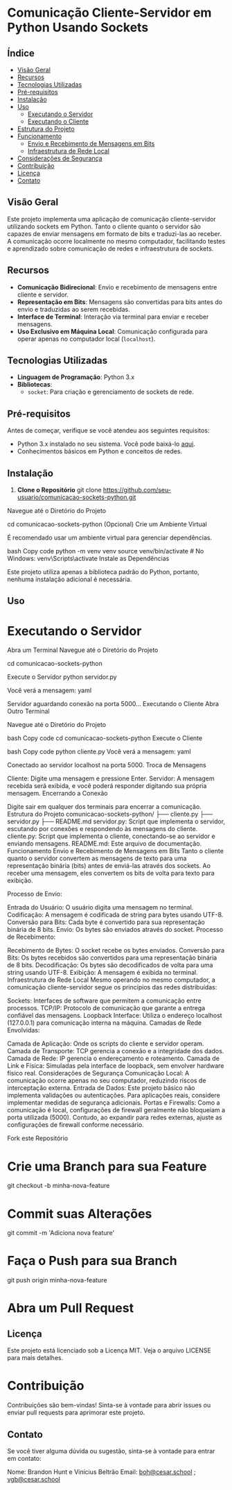 # Comunicação Cliente-Servidor em Python Usando Sockets

## Índice

- [Visão Geral](#visão-geral)
- [Recursos](#recursos)
- [Tecnologias Utilizadas](#tecnologias-utilizadas)
- [Pré-requisitos](#pré-requisitos)
- [Instalação](#instalação)
- [Uso](#uso)
  - [Executando o Servidor](#executando-o-servidor)
  - [Executando o Cliente](#executando-o-cliente)
- [Estrutura do Projeto](#estrutura-do-projeto)
- [Funcionamento](#funcionamento)
  - [Envio e Recebimento de Mensagens em Bits](#envio-e-recebimento-de-mensagens-em-bits)
  - [Infraestrutura de Rede Local](#infraestrutura-de-rede-local)
- [Considerações de Segurança](#considerações-de-segurança)
- [Contribuição](#contribuição)
- [Licença](#licença)
- [Contato](#contato)

## Visão Geral

Este projeto implementa uma aplicação de comunicação cliente-servidor utilizando sockets em Python. Tanto o cliente quanto o servidor são capazes de enviar mensagens em formato de bits e traduzi-las ao receber. A comunicação ocorre localmente no mesmo computador, facilitando testes e aprendizado sobre comunicação de redes e infraestrutura de sockets.

## Recursos

- **Comunicação Bidirecional**: Envio e recebimento de mensagens entre cliente e servidor.
- **Representação em Bits**: Mensagens são convertidas para bits antes do envio e traduzidas ao serem recebidas.
- **Interface de Terminal**: Interação via terminal para enviar e receber mensagens.
- **Uso Exclusivo em Máquina Local**: Comunicação configurada para operar apenas no computador local (`localhost`).

## Tecnologias Utilizadas

- **Linguagem de Programação**: Python 3.x
- **Bibliotecas**:
  - `socket`: Para criação e gerenciamento de sockets de rede.

## Pré-requisitos

Antes de começar, verifique se você atendeu aos seguintes requisitos:

- Python 3.x instalado no seu sistema. Você pode baixá-lo [aqui](https://www.python.org/downloads/).
- Conhecimentos básicos em Python e conceitos de redes.

## Instalação

1. **Clone o Repositório**
   git clone https://github.com/seu-usuario/comunicacao-sockets-python.git

Navegue até o Diretório do Projeto


cd comunicacao-sockets-python
(Opcional) Crie um Ambiente Virtual

É recomendado usar um ambiente virtual para gerenciar dependências.

bash
Copy code
python -m venv venv
source venv/bin/activate  # No Windows: venv\Scripts\activate
Instale as Dependências

Este projeto utiliza apenas a biblioteca padrão do Python, portanto, nenhuma instalação adicional é necessária.

## Uso

# Executando o Servidor #

Abra um Terminal
Navegue até o Diretório do Projeto

cd comunicacao-sockets-python

Execute o Servidor
python servidor.py

Você verá a mensagem:
yaml

Servidor aguardando conexão na porta 5000...
Executando o Cliente
Abra Outro Terminal

Navegue até o Diretório do Projeto

bash
Copy code
cd comunicacao-sockets-python
Execute o Cliente

bash
Copy code
python cliente.py
Você verá a mensagem:
yaml

Conectado ao servidor localhost na porta 5000.
Troca de Mensagens

Cliente: Digite uma mensagem e pressione Enter.
Servidor: A mensagem recebida será exibida, e você poderá responder digitando sua própria mensagem.
Encerrando a Conexão

Digite sair em qualquer dos terminais para encerrar a comunicação.
Estrutura do Projeto
comunicacao-sockets-python/
├── cliente.py
├── servidor.py
├── README.md
servidor.py: Script que implementa o servidor, escutando por conexões e respondendo às mensagens do cliente.
cliente.py: Script que implementa o cliente, conectando-se ao servidor e enviando mensagens.
README.md: Este arquivo de documentação.
Funcionamento
Envio e Recebimento de Mensagens em Bits
Tanto o cliente quanto o servidor convertem as mensagens de texto para uma representação binária (bits) antes de enviá-las através dos sockets. Ao receber uma mensagem, eles convertem os bits de volta para texto para exibição.

Processo de Envio:

Entrada do Usuário: O usuário digita uma mensagem no terminal.
Codificação: A mensagem é codificada de string para bytes usando UTF-8.
Conversão para Bits: Cada byte é convertido para sua representação binária de 8 bits.
Envio: Os bytes são enviados através do socket.
Processo de Recebimento:

Recebimento de Bytes: O socket recebe os bytes enviados.
Conversão para Bits: Os bytes recebidos são convertidos para uma representação binária de 8 bits.
Decodificação: Os bytes são decodificados de volta para uma string usando UTF-8.
Exibição: A mensagem é exibida no terminal.
Infraestrutura de Rede Local
Mesmo operando no mesmo computador, a comunicação cliente-servidor segue os princípios das redes distribuídas:

Sockets: Interfaces de software que permitem a comunicação entre processos.
TCP/IP: Protocolo de comunicação que garante a entrega confiável das mensagens.
Loopback Interface: Utiliza o endereço localhost (127.0.0.1) para comunicação interna na máquina.
Camadas de Rede Envolvidas:

Camada de Aplicação: Onde os scripts do cliente e servidor operam.
Camada de Transporte: TCP gerencia a conexão e a integridade dos dados.
Camada de Rede: IP gerencia o endereçamento e roteamento.
Camada de Link e Física: Simuladas pela interface de loopback, sem envolver hardware físico real.
Considerações de Segurança
Comunicação Local: A comunicação ocorre apenas no seu computador, reduzindo riscos de interceptação externa.
Entrada de Dados: Este projeto básico não implementa validações ou autenticações. Para aplicações reais, considere implementar medidas de segurança adicionais.
Portas e Firewalls: Como a comunicação é local, configurações de firewall geralmente não bloqueiam a porta utilizada (5000). Contudo, ao expandir para redes externas, ajuste as configurações de firewall conforme necessário.

Fork este Repositório

# Crie uma Branch para sua Feature #
git checkout -b minha-nova-feature

# Commit suas Alterações #
git commit -m 'Adiciona nova feature'

# Faça o Push para sua Branch #
git push origin minha-nova-feature

# Abra um Pull Request #

## Licença
Este projeto está licenciado sob a Licença MIT. Veja o arquivo LICENSE para mais detalhes.

# Contribuição #
Contribuições são bem-vindas! Sinta-se à vontade para abrir issues ou enviar pull requests para aprimorar este projeto.

## Contato
Se você tiver alguma dúvida ou sugestão, sinta-se à vontade para entrar em contato:

Nome: Brandon Hunt e Vinícius Beltrão
Email: boh@cesar.school ; vgb@cesar.school
